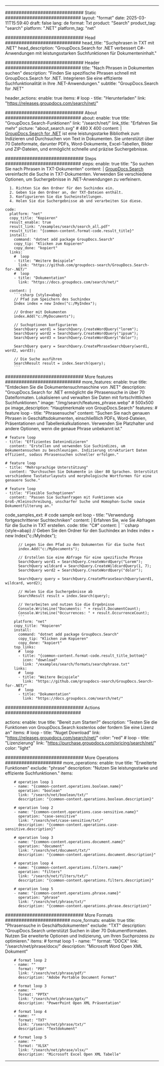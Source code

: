 
---
############################# Static ############################
layout: "format"
date:  2025-03-11T15:59:40
draft: false
lang: de
format: Txt
product: "Search"
product_tag: "search"
platform: ".NET"
platform_tag: "net"

############################# Head ############################
head_title: "Suchphrasen in TXT mit .NET"
head_description: "GroupDocs.Search for .NET verbessert C#-Anwendungen mit leistungsstarken Suchfunktionen für Dokumenteninhalt."

############################# Header ############################
title: "Nach Phrasen in Dokumenten suchen" 
description: "Finden Sie spezifische Phrasen schnell mit GroupDocs.Search for .NET. Integrieren Sie eine effiziente Suchfunktionalität in Ihre .NET-Anwendungen."
subtitle: "GroupDocs.Search for .NET" 

header_actions:
  enable: true
  items:
    #  loop
    - title: "Herunterladen"
      link: "https://releases.groupdocs.com/search/net/"
      
############################# About ############################
about:
    enable: true
    title: "GroupDocs.Search-Funktionen"
    link: "/search/net/"
    link_title: "Erfahren Sie mehr"
    picture: "about_search.svg" # 480 X 400
    content: |
       [GroupDocs.Search for .NET](/search/net/) ist eine leistungsstarke Bibliothek zum Indizieren und Durchsuchen von Text in Dokumenten. Sie unterstützt über 70 Dateiformate, darunter PDFs, Word-Dokumente, Excel-Tabellen, Bilder und ZIP-Dateien, und ermöglicht schnelle und präzise Suchergebnisse.

############################# Steps ############################
steps:
    enable: true
    title: "So suchen Sie nach Phrasen in TXT-Dokumenten"
    content: |
      [GroupDocs.Search](/search/net/) vereinfacht die Suche in TXT-Dokumenten. Verwenden Sie verschiedene Optionen, um Suchergebnisse in .NET-Anwendungen zu verfeinern.
      
      1. Richten Sie den Ordner für den Suchindex ein.
      2. Geben Sie den Ordner an, der TXT-Dateien enthält.
      3. Konfigurieren Sie die Sucheinstellungen.
      4. Holen Sie die Suchergebnisse ab und verarbeiten Sie diese.
   
    code:
      platform: "net"
      copy_title: "Kopieren"
      result_enable: true
      result_link: "/examples/search/search_all.pdf"
      result_title: "{common-content.format-code.result_title}"
      install:
        command: "dotnet add package GroupDocs.Search"
        copy_tip: "Klicken zum Kopieren"
        copy_done: "kopiert"
      links:
        #  loop
        - title: "Weitere Beispiele"
          link: "https://github.com/groupdocs-search/GroupDocs.Search-for-.NET/"
        #  loop
        - title: "Dokumentation"
          link: "https://docs.groupdocs.com/search/net/"
          
      content: |
        ```csharp {style=abap}
        // Pfad zum Speichern des Suchindex
        Index index = new Index("c:/MyIndex");

        // Ordner mit Dokumenten
        index.Add("c:/MyDocuments");

        // Suchoptionen konfigurieren
        SearchQuery word1 = SearchQuery.CreateWordQuery("lorem");
        SearchQuery word2 = SearchQuery.CreateWordQuery("ipsum");
        SearchQuery word3 = SearchQuery.CreateWordQuery("dolor");

        SearchQuery query = SearchQuery.CreatePhraseSearchQuery(word1, word2, word3);

        // Die Suche ausführen
        SearchResult result = index.Search(query);
        ```            

############################# More features ############################
more_features:
  enable: true
  title: "Entdecken Sie die Dokumentensuchmaschine von .NET"
  description: "GroupDocs.Search for .NET ermöglicht die Phrasensuche in über 70 Dateiformaten. Lokalisieren und verwalten Sie Daten mit fortschrittlichen Suchfunktionen."
  image: "/img/search/features_phrase.webp" # 500x500 px
  image_description: "Hauptmerkmale von GroupDocs.Search"
  features:
    # feature loop
    - title: "Phrasensuche"
      content: "Suchen Sie nach genauen Phrasen in Geschäftsdokumenten, einschließlich PDFs, Word-Dateien, Präsentationen und Tabellenkalkulationen. Verwenden Sie Platzhalter und andere Optionen, wenn die genaue Phrase unbekannt ist."

    # feature loop
    - title: "Effizientes Datenindizieren"
      content: "Erstellen und verwenden Sie Suchindizes, um Dokumentensuchen zu beschleunigen. Indizierung strukturiert Daten effizient, sodass Phrasensuchen schneller erfolgen."

    # feature loop
    - title: "Mehrsprachige Unterstützung"
      content: "Durchsuchen Sie Dokumente in über 80 Sprachen. Unterstützt verschiedene Tastaturlayouts und morphologische Wortformen für eine genauere Suche."

    # feature loop
    - title: "Flexible Suchoptionen"
      content: "Passen Sie Suchanfragen mit Funktionen wie Groß-/Kleinschreibung, unscharfer Suche und Homophon-Suche sowie Dokumentfilterung an."
      
  code_samples_ext:
    # code sample ext loop
    - title: "Verwendung fortgeschrittener Suchtechniken"
      content: |
        Erfahren Sie, wie Sie Abfragen für die Suche in TXT erstellen.
      code:
        title: "C#"
        content: |
          ```csharp {style=abap}
          // Geben Sie den Ordner für den Suchindex an
          Index index = new Index("c:/MyIndex");
              
          // Legen Sie den Pfad zu den Dokumenten für die Suche fest
          index.Add("c:/MyDocuments");

          // Erstellen Sie eine Abfrage für eine spezifische Phrase
          SearchQuery word1 = SearchQuery.CreateWordQuery("Lorem");
          SearchQuery wildcard = SearchQuery.CreateWildcardQuery(1, 7);
          SearchQuery word2 = SearchQuery.CreateWordQuery("dolor");

          SearchQuery query = SearchQuery.CreatePhraseSearchQuery(word1, wildcard, word2);

          // Holen Sie die Suchergebnisse ab
          SearchResult result = index.Search(query);
          
          // Verarbeiten und nutzen Sie die Ergebnisse
          Console.WriteLine("Documents: " + result.DocumentCount);
          Console.WriteLine("Occurrences: " + result.OccurrenceCount);
          ```
        platform: "net"
        copy_title: "Kopieren"
        install:
          command: "dotnet add package GroupDocs.Search"
          copy_tip: "Klicken zum Kopieren"
          copy_done: "kopiert"
        top_links:
          #  loop
          - title: "{common-content.format-code.result_title_bottom}"
            icon: "download"
            link: "/examples/search/formats/searchphrase.txt"
        links:
          #  loop
          - title: "Weitere Beispiele"
            link: "https://github.com/groupdocs-search/GroupDocs.Search-for-.NET/"
          #  loop
          - title: "Dokumentation"
            link: "https://docs.groupdocs.com/search/net/"
            

            


############################# Actions ############################

actions:
  enable: true
  title: "Bereit zum Starten?"
  description: "Testen Sie die Funktionen von GroupDocs.Search kostenlos oder fordern Sie eine Lizenz an"
  items:
    #  loop
    - title: "Nuget Download"
      link: "https://releases.groupdocs.com/search/net/"
      color: "red"
        #  loop
    - title: "Lizenzierung"
      link: "https://purchase.groupdocs.com/pricing/search/net/"
      color: "light"


############################# More Operations #####################
more_operations:
    enable: true
    title: "Erweiterte Funktionen"
    exclude: "phrase"
    description: "Nutzen Sie leistungsstarke und effiziente Suchfunktionen."
    items: 
          
        # operation loop 1
        - name: "{common-content.operations.boolean.name}"
          operation: "boolean"
          link: "/search/net/boolean/txt/"
          description: "{common-content.operations.boolean.description}"

        # operation loop 2
        - name: "{common-content.operations.case-sensitive.name}"
          operation: "case-sensitive"
          link: "/search/net/case-sensitive/txt/"
          description: "{common-content.operations.case-sensitive.description}"

        # operation loop 3
        - name: "{common-content.operations.document.name}"
          operation: "document"
          link: "/search/net/document/txt/"
          description: "{common-content.operations.document.description}"

        # operation loop 4
        - name: "{common-content.operations.filters.name}"
          operation: "filters"
          link: "/search/net/filters/txt/"
          description: "{common-content.operations.filters.description}"

        # operation loop 5
        - name: "{common-content.operations.phrase.name}"
          operation: "phrase"
          link: "/search/net/phrase/txt/"
          description: "{common-content.operations.phrase.description}"
          
        
          
############################# More Formats ########################
more_formats:
    enable: true
    title: "Phrasensuche in Geschäftsdokumenten"
    exclude: "TXT"
    description: "GroupDocs.Search unterstützt Suchen in über 70 Dokumentformaten. Nutzen Sie erweiterte Optionen und Indizierung, um Ihren Suchprozess zu optimieren."
    items: 
        # format loop 1
        - name: ""
          format: "DOCX"
          link: "/search/net/phrase/docx/"
          description: "Microsoft Word Open XML Dokument"
          
        # format loop 2
        - name: ""
          format: "PDF"
          link: "/search/net/phrase/pdf/"
          description: "Adobe Portable Document Format"
          
        # format loop 3
        - name: ""
          format: "PPTX"
          link: "/search/net/phrase/pptx/"
          description: "PowerPoint Open XML Präsentation"

        # format loop 4
        - name: ""
          format: "TXT"
          link: "/search/net/phrase/txt/"
          description: "Textdokument"
          
        # format loop 5
        - name: ""
          format: "XLSX"
          link: "/search/net/phrase/xlsx/"
          description: "Microsoft Excel Open XML Tabelle"
  

---